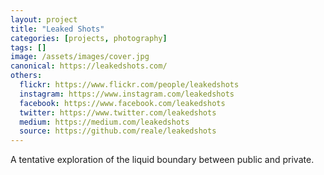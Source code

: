 ```yaml
---
layout: project
title: "Leaked Shots"
categories: [projects, photography]
tags: []
image: /assets/images/cover.jpg
canonical: https://leakedshots.com/
others: 
  flickr: https://www.flickr.com/people/leakedshots
  instagram: https://www.instagram.com/leakedshots
  facebook: https://www.facebook.com/leakedshots
  twitter: https://www.twitter.com/leakedshots
  medium: https://medium.com/leakedshots
  source: https://github.com/reale/leakedshots
---
```


A tentative exploration of the liquid boundary between public and private.
